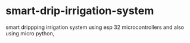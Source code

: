 # smart-drip-irrigation-system
smart drippping irrigation system using esp 32 microcontrollers and also using micro python,
